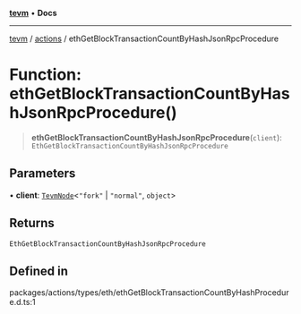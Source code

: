 [**tevm**](../../README.md) • **Docs**

***

[tevm](../../modules.md) / [actions](../README.md) / ethGetBlockTransactionCountByHashJsonRpcProcedure

# Function: ethGetBlockTransactionCountByHashJsonRpcProcedure()

> **ethGetBlockTransactionCountByHashJsonRpcProcedure**(`client`): `EthGetBlockTransactionCountByHashJsonRpcProcedure`

## Parameters

• **client**: [`TevmNode`](../../index/type-aliases/TevmNode.md)\<`"fork"` \| `"normal"`, `object`\>

## Returns

`EthGetBlockTransactionCountByHashJsonRpcProcedure`

## Defined in

packages/actions/types/eth/ethGetBlockTransactionCountByHashProcedure.d.ts:1
